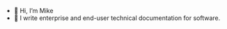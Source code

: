 - 👋 Hi, I’m Mike
- 👀 I write enterprise and end-user technical documentation for software.  

<!---
michaelglauser/michaelglauser is a ✨ special ✨ repository because its `README.md` (this file) appears on your GitHub profile.
You can click the Preview link to take a look at your changes.
--->
